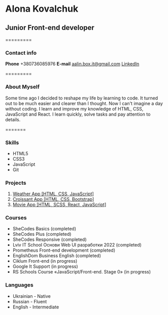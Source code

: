 # Alona Kovalchuk

## Junior Front-end developer

=========

### **Contact info**

**Phone** +380736085976
**E-mail** aalin.box.it@gmail.com
[LinkedIn](https://www.linkedin.com/in/alona-k-277561236/)

=========

### **About Myself**

Some time ago I decided to reshape my life by learning to code. It turned out to be much easier and clearer than I thought. Now I can't imagine a day without coding. I learn and improve my knowledge of HTML, CSS, JavaScript and React. I learn quickly, solve tasks and pay attention to details.

=======

### **Skills**

-   HTML5
-   CSS3
-   JavaScript
-   Git

### **Projects**

1.  [Weather App [HTML, CSS, JavaScript]](https://github.com/AaLin-Git/Weather-website)
2.  [Croissant App [HTML, CSS, Bootstrap]](https://github.com/AaLin-Git/Croissants)
3.  [Movie App [HTML, SCSS, React, JavaScript]](https://github.com/AaLin-Git/movie-website)

### **Courses**

-   SheCodes Basics (completed)
-   SheCodes Plus (completed)
-   SheCodes Responsive (completed)
-   Lviv IT School Основи Web UI разработки 2022 (completed)
-   Prometheus Front-end development (completed)
-   EnglishDom Business English (completed)
-   Ciklum Front-end (in progress)
-   Google It Support (in progress)
-   RS Schools Course «JavaScript/Front-end. Stage 0» (in progress)

### **Languages**

-   Ukrainian - Native
-   Russian - Fluent
-   English - Intermediate

